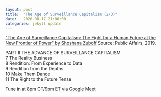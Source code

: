 ```yaml
---
layout: post
title:  "The Age of Surveillance Capitalism (2/3)"
date:   2020-08-17 21:00:00
categories: jekyll update
---
```


["The Age of Surveillance Capitalism: The Fight for a Human Future at the New Frontier of Power" by Shoshana Zuboff](https://www.publicaffairsbooks.com/titles/shoshana-zuboff/the-age-of-surveillance-capitalism/9781610395694/) Source: Public Affairs, 2019.

PART II THE ADVANCE OF SURVEILLANCE CAPITALISM  
7 The Reality Business  
8 Rendition: From Experience to Data  
9 Rendition from the Depths  
10 Make Them Dance  
11 The Right to the Future Tense  

Tune in at 8pm CT/9pm ET via [Google Meet](https://calendar.google.com/event?action=TEMPLATE&tmeid=MGY5bmlvanExbWM2MmNpMDVmNGhkaW1wNmogd2lsbGlhbXMucmViZWNjYUBt&tmsrc=williams.rebecca%40gmail.com)  
